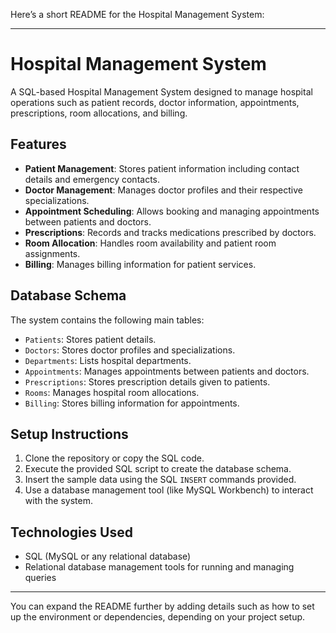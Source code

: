 Here’s a short README for the Hospital Management System:

---

# Hospital Management System

A SQL-based Hospital Management System designed to manage hospital operations such as patient records, doctor information, appointments, prescriptions, room allocations, and billing.

## Features
- **Patient Management**: Stores patient information including contact details and emergency contacts.
- **Doctor Management**: Manages doctor profiles and their respective specializations.
- **Appointment Scheduling**: Allows booking and managing appointments between patients and doctors.
- **Prescriptions**: Records and tracks medications prescribed by doctors.
- **Room Allocation**: Handles room availability and patient room assignments.
- **Billing**: Manages billing information for patient services.

## Database Schema
The system contains the following main tables:
- `Patients`: Stores patient details.
- `Doctors`: Stores doctor profiles and specializations.
- `Departments`: Lists hospital departments.
- `Appointments`: Manages appointments between patients and doctors.
- `Prescriptions`: Stores prescription details given to patients.
- `Rooms`: Manages hospital room allocations.
- `Billing`: Stores billing information for appointments.

## Setup Instructions
1. Clone the repository or copy the SQL code.
2. Execute the provided SQL script to create the database schema.
3. Insert the sample data using the SQL `INSERT` commands provided.
4. Use a database management tool (like MySQL Workbench) to interact with the system.

## Technologies Used
- SQL (MySQL or any relational database)
- Relational database management tools for running and managing queries

---

You can expand the README further by adding details such as how to set up the environment or dependencies, depending on your project setup.
